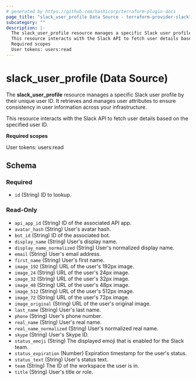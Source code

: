 ```yaml
---
# generated by https://github.com/hashicorp/terraform-plugin-docs
page_title: "slack_user_profile Data Source - terraform-provider-slack"
subcategory: ""
description: |-
  The slack_user_profile resource manages a specific Slack user profile by their unique user ID. It retrieves and manages user attributes to ensure consistency in user information across your infrastructure.
  This resource interacts with the Slack API to fetch user details based on the specified user ID.
  Required scopes
  User tokens: users:read
---
```


# slack_user_profile (Data Source)

The **slack_user_profile** resource manages a specific Slack user profile by their unique user ID. It retrieves and manages user attributes to ensure consistency in user information across your infrastructure.

This resource interacts with the Slack API to fetch user details based on the specified user ID.

**Required scopes**

User tokens: users:read



<!-- schema generated by tfplugindocs -->
## Schema

### Required

- `id` (String) ID to lookup.

### Read-Only

- `api_app_id` (String) ID of the associated API app.
- `avatar_hash` (String) User's avatar hash.
- `bot_id` (String) ID of the associated bot.
- `display_name` (String) User's display name.
- `display_name_normalized` (String) User's normalized display name.
- `email` (String) User's email address.
- `first_name` (String) User's first name.
- `image_192` (String) URL of the user's 192px image.
- `image_24` (String) URL of the user's 24px image.
- `image_32` (String) URL of the user's 32px image.
- `image_48` (String) URL of the user's 48px image.
- `image_512` (String) URL of the user's 512px image.
- `image_72` (String) URL of the user's 72px image.
- `image_original` (String) URL of the user's original image.
- `last_name` (String) User's last name.
- `phone` (String) User's phone number.
- `real_name` (String) User's real name.
- `real_name_normalized` (String) User's normalized real name.
- `skype` (String) User's Skype ID.
- `status_emoji` (String) The displayed emoji that is enabled for the Slack team.
- `status_expiration` (Number) Expiration timestamp for the user's status.
- `status_text` (String) User's status text.
- `team` (String) The ID of the workspace the user is in.
- `title` (String) User's title or role.
